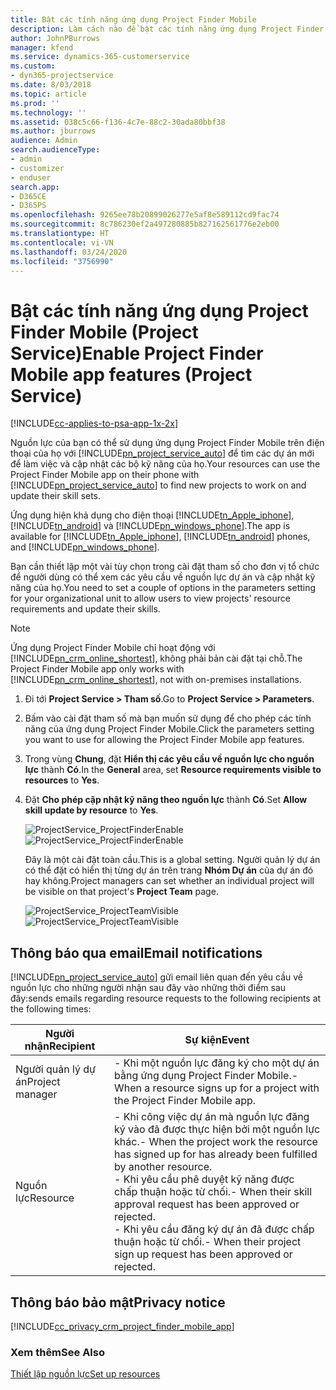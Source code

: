 ```yaml
---
title: Bật các tính năng ứng dụng Project Finder Mobile
description: Làm cách nào để bật các tính năng ứng dụng Project Finder Mobile cho Project Service
author: JohnPBurrows
manager: kfend
ms.service: dynamics-365-customerservice
ms.custom:
- dyn365-projectservice
ms.date: 8/03/2018
ms.topic: article
ms.prod: ''
ms.technology: ''
ms.assetid: 038c5c66-f136-4c7e-88c2-30ada80bbf38
ms.author: jburrows
audience: Admin
search.audienceType:
- admin
- customizer
- enduser
search.app:
- D365CE
- D365PS
ms.openlocfilehash: 9265ee78b20899026277e5af8e589112cd9fac74
ms.sourcegitcommit: 8c786230ef2a497280885b827162561776e2eb00
ms.translationtype: HT
ms.contentlocale: vi-VN
ms.lasthandoff: 03/24/2020
ms.locfileid: "3756990"
---
```

# <a name="enable-project-finder-mobile-app-features-project-service"></a><span data-ttu-id="8f288-103">Bật các tính năng ứng dụng Project Finder Mobile (Project Service)</span><span class="sxs-lookup"><span data-stu-id="8f288-103">Enable Project Finder Mobile app features (Project Service)</span></span>

[!INCLUDE[cc-applies-to-psa-app-1x-2x](../includes/cc-applies-to-psa-app-1x-2x.md)]

<span data-ttu-id="8f288-104">Nguồn lực của bạn có thể sử dụng ứng dụng Project Finder Mobile trên điện thoại của họ với [!INCLUDE[pn_project_service_auto](../includes/pn-project-service-auto.md)] để tìm các dự án mới để làm việc và cập nhật các bộ kỹ năng của họ.</span><span class="sxs-lookup"><span data-stu-id="8f288-104">Your resources can use the Project Finder Mobile app on their phone with [!INCLUDE[pn_project_service_auto](../includes/pn-project-service-auto.md)] to find new projects to work on and update their skill sets.</span></span>  
  
 <span data-ttu-id="8f288-105">Ứng dụng hiện khả dụng cho điện thoại [!INCLUDE[tn_Apple_iphone](../includes/tn-apple-iphone.md)], [!INCLUDE[tn_android](../includes/tn-android.md)] và [!INCLUDE[pn_windows_phone](../includes/pn-windows-phone.md)].</span><span class="sxs-lookup"><span data-stu-id="8f288-105">The app is available for [!INCLUDE[tn_Apple_iphone](../includes/tn-apple-iphone.md)], [!INCLUDE[tn_android](../includes/tn-android.md)] phones, and [!INCLUDE[pn_windows_phone](../includes/pn-windows-phone.md)].</span></span>  
  
 <span data-ttu-id="8f288-106">Bạn cần thiết lập một vài tùy chọn trong cài đặt tham số cho đơn vị tổ chức để người dùng có thể xem các yêu cầu về nguồn lực dự án và cập nhật kỹ năng của họ.</span><span class="sxs-lookup"><span data-stu-id="8f288-106">You need to set a couple of options in the parameters setting for your organizational unit to allow users to view projects' resource requirements and update their skills.</span></span>  
  
> [!NOTE]
>  <span data-ttu-id="8f288-107">Ứng dụng Project Finder Mobile chỉ hoạt động với [!INCLUDE[pn_crm_online_shortest](../includes/pn-crm-online-shortest.md)], không phải bản cài đặt tại chỗ.</span><span class="sxs-lookup"><span data-stu-id="8f288-107">The Project Finder Mobile app only works with [!INCLUDE[pn_crm_online_shortest](../includes/pn-crm-online-shortest.md)], not with on-premises installations.</span></span>  
  
1. <span data-ttu-id="8f288-108">Đi tới **Project Service > Tham số**.</span><span class="sxs-lookup"><span data-stu-id="8f288-108">Go to **Project Service > Parameters**.</span></span>  
  
2. <span data-ttu-id="8f288-109">Bấm vào cài đặt tham số mà bạn muốn sử dụng để cho phép các tính năng của ứng dụng Project Finder Mobile.</span><span class="sxs-lookup"><span data-stu-id="8f288-109">Click the parameters setting you want to use for allowing the Project Finder Mobile app features.</span></span>  
  
3. <span data-ttu-id="8f288-110">Trong vùng **Chung**, đặt **Hiển thị các yêu cầu về nguồn lực cho nguồn lực** thành **Có**.</span><span class="sxs-lookup"><span data-stu-id="8f288-110">In the **General** area, set **Resource requirements visible to resources** to **Yes**.</span></span>  
  
4. <span data-ttu-id="8f288-111">Đặt **Cho phép cập nhật kỹ năng theo nguồn lực** thành **Có**.</span><span class="sxs-lookup"><span data-stu-id="8f288-111">Set **Allow skill update by resource** to **Yes**.</span></span>  
  
   <span data-ttu-id="8f288-112">![ProjectService_ProjectFinderEnable](../project-service/media/project-service-project-finder-enable.png "ProjectService_ProjectFinderEnable")</span><span class="sxs-lookup"><span data-stu-id="8f288-112">![ProjectService_ProjectFinderEnable](../project-service/media/project-service-project-finder-enable.png "ProjectService_ProjectFinderEnable")</span></span>  
  
   <span data-ttu-id="8f288-113">Đây là một cài đặt toàn cầu.</span><span class="sxs-lookup"><span data-stu-id="8f288-113">This is a global setting.</span></span> <span data-ttu-id="8f288-114">Người quản lý dự án có thể đặt có hiển thị từng dự án trên trang **Nhóm Dự án** của dự án đó hay không.</span><span class="sxs-lookup"><span data-stu-id="8f288-114">Project managers can set whether an individual project will be visible on that project's **Project Team** page.</span></span>  
  
   <span data-ttu-id="8f288-115">![ProjectService_ProjectTeamVisible](../project-service/media/project-service-project-team-visible.png "ProjectService_ProjectTeamVisible")</span><span class="sxs-lookup"><span data-stu-id="8f288-115">![ProjectService_ProjectTeamVisible](../project-service/media/project-service-project-team-visible.png "ProjectService_ProjectTeamVisible")</span></span>  
  
## <a name="email-notifications"></a><span data-ttu-id="8f288-116">Thông báo qua email</span><span class="sxs-lookup"><span data-stu-id="8f288-116">Email notifications</span></span>  
 [!INCLUDE[pn_project_service_auto](../includes/pn-project-service-auto.md)] <span data-ttu-id="8f288-117">gửi email liên quan đến yêu cầu về nguồn lực cho những người nhận sau đây vào những thời điểm sau đây:</span><span class="sxs-lookup"><span data-stu-id="8f288-117">sends emails regarding resource requests to the following recipients at the following times:</span></span>  
  
|<span data-ttu-id="8f288-118">Người nhận</span><span class="sxs-lookup"><span data-stu-id="8f288-118">Recipient</span></span>|<span data-ttu-id="8f288-119">Sự kiện</span><span class="sxs-lookup"><span data-stu-id="8f288-119">Event</span></span>|  
|---------------|-----------|  
|<span data-ttu-id="8f288-120">Người quản lý dự án</span><span class="sxs-lookup"><span data-stu-id="8f288-120">Project manager</span></span>|<span data-ttu-id="8f288-121">-   Khi một nguồn lực đăng ký cho một dự án bằng ứng dụng Project Finder Mobile.</span><span class="sxs-lookup"><span data-stu-id="8f288-121">-   When a resource signs up for a project with the Project Finder Mobile app.</span></span>|  
|<span data-ttu-id="8f288-122">Nguồn lực</span><span class="sxs-lookup"><span data-stu-id="8f288-122">Resource</span></span>|<span data-ttu-id="8f288-123">-   Khi công việc dự án mà nguồn lực đăng ký vào đã được thực hiện bởi một nguồn lực khác.</span><span class="sxs-lookup"><span data-stu-id="8f288-123">-   When the project work the resource has signed up for has already been fulfilled by another resource.</span></span><br /><span data-ttu-id="8f288-124">-   Khi yêu cầu phê duyệt kỹ năng được chấp thuận hoặc từ chối.</span><span class="sxs-lookup"><span data-stu-id="8f288-124">-   When their skill approval request has been approved or rejected.</span></span><br /><span data-ttu-id="8f288-125">-   Khi yêu cầu đăng ký dự án đã được chấp thuận hoặc từ chối.</span><span class="sxs-lookup"><span data-stu-id="8f288-125">-   When their project sign up request has been approved or rejected.</span></span>|  
  
## <a name="privacy-notice"></a><span data-ttu-id="8f288-126">Thông báo bảo mật</span><span class="sxs-lookup"><span data-stu-id="8f288-126">Privacy notice</span></span>  
 [!INCLUDE[cc_privacy_crm_project_finder_mobile_app](../includes/cc-privacy-crm-project-finder-mobile-app.md)]  
  
### <a name="see-also"></a><span data-ttu-id="8f288-127">Xem thêm</span><span class="sxs-lookup"><span data-stu-id="8f288-127">See Also</span></span>  
 [<span data-ttu-id="8f288-128">Thiết lập nguồn lực</span><span class="sxs-lookup"><span data-stu-id="8f288-128">Set up resources</span></span>](../project-service/set-up-resources.md)

